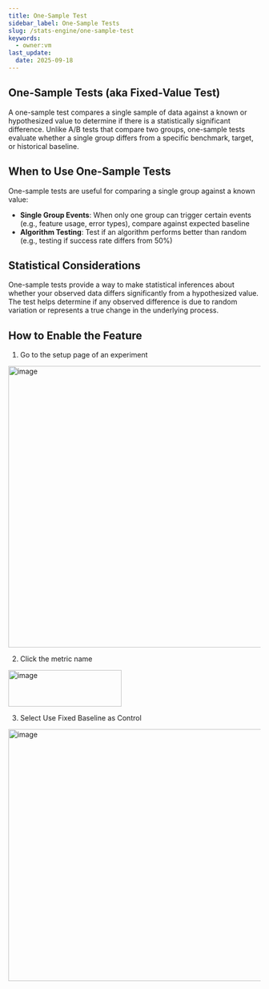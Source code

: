```yaml
---
title: One-Sample Test
sidebar_label: One-Sample Tests
slug: /stats-engine/one-sample-test
keywords:
  - owner:vm
last_update:
  date: 2025-09-18
---
```


## One-Sample Tests (aka Fixed-Value Test)

A one-sample test compares a single sample of data against a known or hypothesized value to determine if there is a statistically significant difference. Unlike A/B tests that compare two groups, one-sample tests evaluate whether a single group differs from a specific benchmark, target, or historical baseline.

## When to Use One-Sample Tests

One-sample tests are useful for comparing a single group against a known value:

- **Single Group Events**: When only one group can trigger certain events (e.g., feature usage, error types), compare against expected baseline
- **Algorithm Testing**: Test if an algorithm performs better than random (e.g., testing if success rate differs from 50%)

## Statistical Considerations

One-sample tests provide a way to make statistical inferences about whether your observed data differs significantly from a hypothesized value. The test helps determine if any observed difference is due to random variation or represents a true change in the underlying process.

## How to Enable the Feature

1. Go to the setup page of an experiment
<img width="1167" height="562" alt="image" src="https://github.com/user-attachments/assets/742634e0-0db9-44f9-b849-0a205f604a76" />

2. Click the metric name
<img width="226" height="73" alt="image" src="https://github.com/user-attachments/assets/3a645771-4771-480e-a263-15a6af951284" />

3. Select Use Fixed Baseline as Control
<img width="507" height="503" alt="image" src="https://github.com/user-attachments/assets/9c7e85d6-e0b0-40bb-a22c-a96d7084d3e7" />

